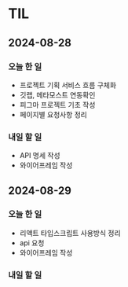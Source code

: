 # TIL

## 2024-08-28 
### 오늘 한 일
- 프로젝트 기획 서비스 흐름 구체화
- 깃랩, 메타모스트 연동확인
- 피그마 프로젝트 기초 작성
- 페이지별 요청사항 정리

### 내일 할 일
- API 명세 작성
- 와이어프레임 작성

## 2024-08-29
### 오늘 한 일
- 리액트 타입스크립트 사용방식 정리
- api 요청
- 와이어프레임 작성
### 내일 할 일